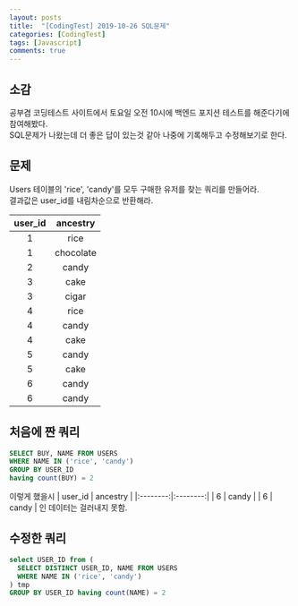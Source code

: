 ```yaml
---
layout: posts
title:  "[CodingTest] 2019-10-26 SQL문제"
categories: [CodingTest]
tags: [Javascript]
comments: true
---
```


## 소감

공부겸 코딩테스트 사이트에서 토요일 오전 10시에 백엔드 포지션 테스트를 해준다기에 참여해봤다.<br>
SQL문제가 나왔는데 더 좋은 답이 있는것 같아 나중에 기록해두고 수정해보기로 한다.<br>

## 문제
Users 테이블의 'rice', 'candy'를 모두 구매한 유저를 찾는 쿼리를 만들어라. <br>
결과값은 user_id를 내림차순으로 반환해라.

| user_id | ancestry |
|:--------:|:--------:|
| 1 | rice | 
| 1 | chocolate |
| 2 | candy |
| 3 | cake |
| 3 | cigar |
| 4 | rice |
| 4 | candy |
| 4 | cake |
| 5 | candy |
| 5 | cake |
| 6 | candy |
| 6 | candy |

## 처음에 짠 쿼리

```sql
SELECT BUY, NAME FROM USERS
WHERE NAME IN ('rice', 'candy')
GROUP BY USER_ID
having count(BUY) = 2
```

이렇게 했을시 
| user_id | ancestry |
|:--------:|:--------:|
| 6 | candy |
| 6 | candy |
인 데이터는 걸러내지 못함.

## 수정한 쿼리

```sql
select USER_ID from (
  SELECT DISTINCT USER_ID, NAME FROM USERS
  WHERE NAME IN ('rice', 'candy')
) tmp
GROUP BY USER_ID having count(NAME) = 2
```